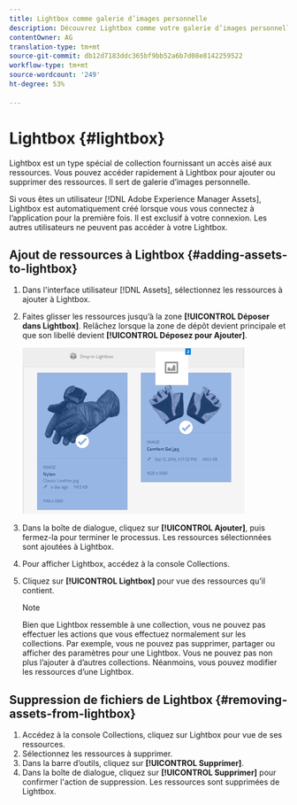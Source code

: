 ```yaml
---
title: Lightbox comme galerie d’images personnelle
description: Découvrez Lightbox comme votre galerie d’images personnelle dans Adobe Experience Manager Assets].
contentOwner: AG
translation-type: tm+mt
source-git-commit: db12d7183ddc365bf9bb52a6b7d08e8142259522
workflow-type: tm+mt
source-wordcount: '249'
ht-degree: 53%

---
```



# Lightbox {#lightbox}

Lightbox est un type spécial de collection fournissant un accès aisé aux ressources. Vous pouvez accéder rapidement à Lightbox pour ajouter ou supprimer des ressources. Il sert de galerie d’images personnelle.

Si vous êtes un utilisateur [!DNL Adobe Experience Manager Assets], Lightbox est automatiquement créé lorsque vous vous connectez à l’application pour la première fois. Il est exclusif à votre connexion. Les autres utilisateurs ne peuvent pas accéder à votre Lightbox.

## Ajout de ressources à Lightbox {#adding-assets-to-lightbox}

1. Dans l&#39;interface utilisateur [!DNL Assets], sélectionnez les ressources à ajouter à Lightbox.
1. Faites glisser les ressources jusqu’à la zone **[!UICONTROL Déposer dans Lightbox]**. Relâchez lorsque la zone de dépôt devient principale et que son libellé devient **[!UICONTROL Déposez pour Ajouter]**.

   ![add_to_lightbox](assets/add_to_lightbox.png)

1. Dans la boîte de dialogue, cliquez sur **[!UICONTROL Ajouter]**, puis fermez-la pour terminer le processus. Les ressources sélectionnées sont ajoutées à Lightbox.
1. Pour afficher Lightbox, accédez à la console Collections.
1. Cliquez sur **[!UICONTROL Lightbox]** pour vue des ressources qu’il contient.

   >[!NOTE]
   >
   >Bien que Lightbox ressemble à une collection, vous ne pouvez pas effectuer les actions que vous effectuez normalement sur les collections. Par exemple, vous ne pouvez pas supprimer, partager ou afficher des paramètres pour une Lightbox. Vous ne pouvez pas non plus l’ajouter à d’autres collections. Néanmoins, vous pouvez modifier les ressources d’une Lightbox.

## Suppression de fichiers de Lightbox {#removing-assets-from-lightbox}

1. Accédez à la console Collections, cliquez sur Lightbox pour vue de ses ressources.
1. Sélectionnez les ressources à supprimer.
1. Dans la barre d’outils, cliquez sur **[!UICONTROL Supprimer]**.
1. Dans la boîte de dialogue, cliquez sur **[!UICONTROL Supprimer]** pour confirmer l&#39;action de suppression. Les ressources sont supprimées de Lightbox.

